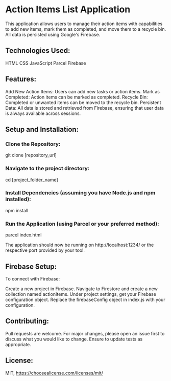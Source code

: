 # Action Items List Application

This application allows users to manage their action items with capabilities to add new items, mark them as completed, and move them to a recycle bin. All data is persisted using Google's Firebase.

## Technologies Used:

HTML
CSS
JavaScript
Parcel
Firebase

## Features:

Add New Action Items: Users can add new tasks or action items.
Mark as Completed: Action items can be marked as completed.
Recycle Bin: Completed or unwanted items can be moved to the recycle bin.
Persistent Data: All data is stored and retrieved from Firebase, ensuring that user data is always available across sessions.

## Setup and Installation:

### Clone the Repository:

git clone [repository_url]

### Navigate to the project directory:

cd [project_folder_name]

### Install Dependencies (assuming you have Node.js and npm installed):

npm install

### Run the Application (using Parcel or your preferred method):

parcel index.html

The application should now be running on http://localhost:1234/ or the respective port provided by your tool.

## Firebase Setup:

To connect with Firebase:

Create a new project in Firebase.
Navigate to Firestore and create a new collection named actionItems.
Under project settings, get your Firebase configuration object.
Replace the firebaseConfig object in index.js with your configuration.

## Contributing:

Pull requests are welcome. For major changes, please open an issue first to discuss what you would like to change. Ensure to update tests as appropriate.

## License:

MIT, https://choosealicense.com/licenses/mit/
